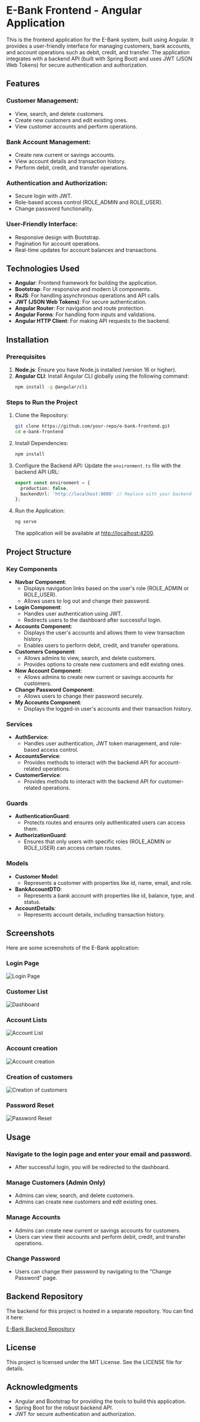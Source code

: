 
# E-Bank Frontend - Angular Application

This is the frontend application for the E-Bank system, built using Angular. It provides a user-friendly interface for managing customers, bank accounts, and account operations such as debit, credit, and transfer. The application integrates with a backend API (built with Spring Boot) and uses JWT (JSON Web Tokens) for secure authentication and authorization.

## Features

### Customer Management:
- View, search, and delete customers.
- Create new customers and edit existing ones.
- View customer accounts and perform operations.

### Bank Account Management:
- Create new current or savings accounts.
- View account details and transaction history.
- Perform debit, credit, and transfer operations.

### Authentication and Authorization:
- Secure login with JWT.
- Role-based access control (ROLE_ADMIN and ROLE_USER).
- Change password functionality.

### User-Friendly Interface:
- Responsive design with Bootstrap.
- Pagination for account operations.
- Real-time updates for account balances and transactions.

## Technologies Used
- **Angular**: Frontend framework for building the application.
- **Bootstrap**: For responsive and modern UI components.
- **RxJS**: For handling asynchronous operations and API calls.
- **JWT (JSON Web Tokens)**: For secure authentication.
- **Angular Router**: For navigation and route protection.
- **Angular Forms**: For handling form inputs and validations.
- **Angular HTTP Client**: For making API requests to the backend.

## Installation

### Prerequisites
1. **Node.js**: Ensure you have Node.js installed (version 16 or higher).
2. **Angular CLI**: Install Angular CLI globally using the following command:
   ```bash
   npm install -g @angular/cli
   ```

### Steps to Run the Project

1. Clone the Repository:
   ```bash
   git clone https://github.com/your-repo/e-bank-frontend.git
   cd e-bank-frontend
   ```

2. Install Dependencies:
   ```bash
   npm install
   ```

3. Configure the Backend API:
   Update the `environment.ts` file with the backend API URL:
   ```typescript
   export const environment = {
     production: false,
     backendUrl: 'http://localhost:8080' // Replace with your backend URL
   };
   ```

4. Run the Application:
   ```bash
   ng serve
   ```
   The application will be available at [http://localhost:4200](http://localhost:4200).

## Project Structure

### Key Components
- **Navbar Component**:
  - Displays navigation links based on the user's role (ROLE_ADMIN or ROLE_USER).
  - Allows users to log out and change their password.
- **Login Component**:
  - Handles user authentication using JWT.
  - Redirects users to the dashboard after successful login.
- **Accounts Component**:
  - Displays the user's accounts and allows them to view transaction history.
  - Enables users to perform debit, credit, and transfer operations.
- **Customers Component**:
  - Allows admins to view, search, and delete customers.
  - Provides options to create new customers and edit existing ones.
- **New Account Component**:
  - Allows admins to create new current or savings accounts for customers.
- **Change Password Component**:
  - Allows users to change their password securely.
- **My Accounts Component**:
  - Displays the logged-in user's accounts and their transaction history.

### Services
- **AuthService**:
  - Handles user authentication, JWT token management, and role-based access control.
- **AccountsService**:
  - Provides methods to interact with the backend API for account-related operations.
- **CustomerService**:
  - Provides methods to interact with the backend API for customer-related operations.

### Guards
- **AuthenticationGuard**:
  - Protects routes and ensures only authenticated users can access them.
- **AuthorizationGuard**:
  - Ensures that only users with specific roles (ROLE_ADMIN or ROLE_USER) can access certain routes.

### Models
- **Customer Model**:
  - Represents a customer with properties like id, name, email, and role.
- **BankAccountDTO**:
  - Represents a bank account with properties like id, balance, type, and status.
- **AccountDetails**:
  - Represents account details, including transaction history.

## Screenshots

Here are some screenshots of the E-Bank application:

### Login Page
![Login Page](./assets/login.png)

### Customer List
![Dashboard](./assets/customersList.png)

### Account Lists
![Account List](./assets/accountsList.png)

### Account creation
![Account creation](./assets/newAccount.png)

### Creation of customers
![Creation of customers](./assets/newCustomer.png)

### Password Reset
![Password Reset](./assets/PasswordReset.png)

## Usage

### Navigate to the login page and enter your email and password.
- After successful login, you will be redirected to the dashboard.

### Manage Customers (Admin Only)
- Admins can view, search, and delete customers.
- Admins can create new customers and edit existing ones.

### Manage Accounts
- Admins can create new current or savings accounts for customers.
- Users can view their accounts and perform debit, credit, and transfer operations.

### Change Password
- Users can change their password by navigating to the "Change Password" page.

## Backend Repository

The backend for this project is hosted in a separate repository. You can find it here:

[E-Bank Backend Repository](https://github.com/HAJJIRI-OUSSAMA/Secure_EBANK_Backend)

## License
This project is licensed under the MIT License. See the LICENSE file for details.

## Acknowledgments
- Angular and Bootstrap for providing the tools to build this application.
- Spring Boot for the robust backend API.
- JWT for secure authentication and authorization.
